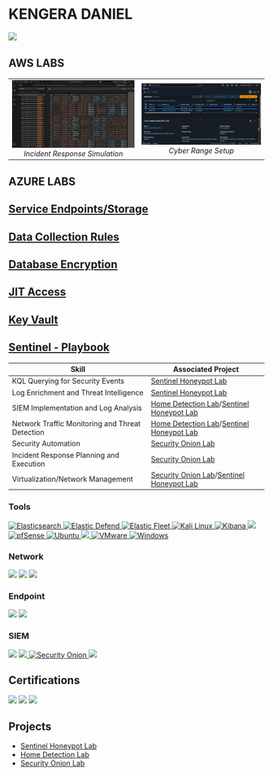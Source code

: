 # KENGERA DANIEL
<a href="https://www.linkedin.com/in/kengera-daniel/"><img src="https://img.shields.io/badge/-LinkedIn-0072b1?&style=for-the-badge&logo=linkedin&logoColor=white" /></a>

## AWS LABS

<div align="center">
  <table>
    <tr>
      <td align="center">
        <a href="https://github.com/kgdx22/AWS-DFIR-LAB">
          <img src="https://github.com/kgdx22/AWS-DFIR-LAB/blob/main/aws32DFIR.png?raw=true" alt="AWS DFIR Lab" width="300"/>
        </a>
        <div><em>Incident Response Simulation</em></div> 
      </td>
      <td align="center">
        <a href="https://github.com/kgdx22/AWS-Velo-Setup-">
          <img src="https://github.com/kgdx22/AWS-Velo-Setup-/blob/main/awssiftws.png?raw=true" alt="Cyber Range Setup" width="300"/>
        </a>
        <div><em>Cyber Range Setup</em></div>
      </td>
    </tr>
  </table>
</div>



## AZURE LABS
##    <a href="https://github.com/kgdx22/Azure-Storage">Service Endpoints/Storage</a>
##    <a href="https://github.com/kgdx22/DCR-LAW">Data Collection Rules</a>
##    <a href="https://github.com/kgdx22/DB-Encrypt-/tree/main">Database Encryption<a/>
##    <a href="https://github.com/kgdx22/Just-in-Time">JIT Access</a>
##    <a href="https://github.com/kgdx22/AZ-Key-Vault/tree/main">Key Vault<a/>
##    <a href="https://github.com/kgdx22/Azure-Sentinel01">Sentinel - Playbook<a/>


| Skill                                         | Associated Project         |
|-----------------------------------------------|----------------------------|
| KQL Querying for Security Events              | <a href="https://github.com/kgdx22/Sentinel-Honeypot-Lab/tree/main">Sentinel Honeypot Lab</a>|
| Log Enrichment and Threat Intelligence        | <a href="https://github.com/kgdx22/Sentinel-Honeypot-Lab/tree/main">Sentinel Honeypot Lab</a>
| SIEM Implementation and Log Analysis          | <a href="https://github.com/kgdx22/Home-Detection-Lab/tree/main">Home Detection Lab</a>/<a href="https://github.com/kgdx22/Sentinel-Honeypot-Lab/tree/main">Sentinel Honeypot Lab</a>|
| Network Traffic Monitoring and Threat Detection | <a href="https://github.com/kgdx22/Home-Detection-Lab/tree/main">Home Detection Lab</a>/<a href="https://github.com/kgdx22/Sentinel-Honeypot-Lab/tree/main">Sentinel Honeypot Lab</a>|
| Security Automation          | <a href="https://github.com/kgdx22/Security-Onion-Lab">Security Onion Lab</a>|
| Incident Response Planning and Execution      | <a href="https://github.com/kgdx22/Security-Onion-Lab">Security Onion Lab</a>|
| Virtualization/Network Management | <a href="https://github.com/kgdx22/Security-Onion-Lab">Security Onion Lab</a>/<a href="https://github.com/kgdx22/Sentinel-Honeypot-Lab/tree/main">Sentinel Honeypot Lab</a>|
  
   
### Tools
<a href="https://www.elastic.co/elasticsearch">
  <img src="https://img.shields.io/badge/-Elasticsearch-005571?&style=for-the-badge&logo=Elasticsearch&logoColor=white" alt="Elasticsearch" />
</a>

<a href="https://www.elastic.co/security">
  <img src="https://img.shields.io/badge/-Elastic%20Defend-005571?&style=for-the-badge&logo=Elastic&logoColor=white" alt="Elastic Defend" />
</a>

<a href="https://www.elastic.co/fleet">
  <img src="https://img.shields.io/badge/-Elastic%20Fleet-005571?&style=for-the-badge&logo=Elastic&logoColor=white" alt="Elastic Fleet" />
</a>

<a href="https://www.kali.org">
  <img src="https://img.shields.io/badge/-Kali%20Linux-557C87?&style=for-the-badge&logo=Kali%20Linux&logoColor=white" alt="Kali Linux" />
</a>
<a href="https://www.elastic.co/kibana">
  <img src="https://img.shields.io/badge/-Kibana-005571?&style=for-the-badge&logo=Kibana&logoColor=white" alt="Kibana" />
</a>
<a href="https://azure.microsoft.com/en-us/">
<img src="https://img.shields.io/badge/-Microsoft%20Azure-0078D4?&style=for-the-badge&logo=Microsoft%20Azure&logoColor=white" />

<a href="https://www.pfsense.org">
 <img src="https://img.shields.io/badge/-pfSense-1e3c48?&style=for-the-badge&logo=pfsense&logoColor=white" alt="pfSense" />
</a>
<a href="https://ubuntu.com">
  <img src="https://img.shields.io/badge/-Ubuntu-E95420?&style=for-the-badge&logo=Ubuntu&logoColor=white" alt="Ubuntu" />
</a>
<a href="https://www.virtualbox.org/">
<img src="https://img.shields.io/badge/-VirtualBox-183A61?&style=for-the-badge&logo=VirtualBox&logoColor=white" />

<a href="https://www.vmware.com">
  <img src="https://img.shields.io/badge/-VMware-60778C?&style=for-the-badge&logo=vmware&logoColor=white" alt="VMware" />
</a>

<a href="https://www.microsoft.com/en-us/windows">
  <img src="https://img.shields.io/badge/-Windows-0078D4?&style=for-the-badge&logo=windows&logoColor=white" alt="Windows" />
</a>




### Network
<div>
    <img src="https://img.shields.io/badge/-Nessus-0096A0?&style=for-the-badge&logo=Tenable&logoColor=white" />
    <img src="https://img.shields.io/badge/-Wireshark-1679A7?&style=for-the-badge&logo=Wireshark&logoColor=white" />
    <img src="https://img.shields.io/badge/-Zeek-777BB4?&style=for-the-badge&logo=Zeek&logoColor=white" />
 
</div>

### Endpoint
<div>
    <img src="https://img.shields.io/badge/-Microsoft_Defender_for_Endpoint-00A4EF?&style=for-the-badge&logo=Microsoft&logoColor=white" />
    <img src="https://img.shields.io/badge/-Velociraptor-4B275F?&style=for-the-badge&logo=Velociraptor&logoColor=white" />
</div>

### SIEM
<div>
<img src="https://img.shields.io/badge/-Elastic-005571?&style=for-the-badge&logo=Elastic&logoColor=white" />
<a href="https://azure.microsoft.com/en-us/">
<img src="https://img.shields.io/badge/-Microsoft%20Sentinel-0078D4?&style=for-the-badge&logo=Microsoft%20Azure&logoColor=white" />
<a href="https://securityonion.net">
  <a href="https://securityonion.net">
  <img src="https://img.shields.io/badge/-Security%20Onion-8a2e4d?&style=for-the-badge&logo=securityonion&logoColor=white" alt="Security Onion" />
</a>
  <img src="https://img.shields.io/badge/-Splunk-000000?&style=for-the-badge&logo=Splunk&logoColor=white" />


## Certifications
<div>
<img src="https://img.shields.io/badge/-CCNA-006D8E?&style=for-the-badge&logo=Cisco&logoColor=white" />
  <img src="https://img.shields.io/badge/-CySA%2B-FF7F00?&style=for-the-badge&logo=CompTIA&logoColor=white" />
<img src="https://img.shields.io/badge/-Security%2B-FF0000?&style=for-the-badge&logo=CompTIA&logoColor=white" />
</div>

## Projects
- <a href="https://github.com/kgdx22/Sentinel-Honeypot-Lab/tree/main">Sentinel Honeypot Lab</a>
- <a href="https://github.com/kgdx22/Home-Detection-Lab/tree/main">Home Detection Lab</a>
- <a href="https://github.com/kgdx22/Security-Onion-Lab">Security Onion Lab</a>

